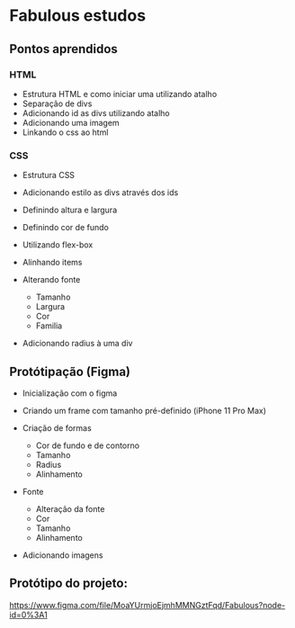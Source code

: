 # Fabulous estudos

## Pontos aprendidos

### HTML

* Estrutura HTML e como iniciar uma utilizando atalho
* Separação de divs
* Adicionando id as divs utilizando atalho
* Adicionando uma imagem
* Linkando o css ao html

### CSS

* Estrutura CSS
* Adicionando estilo as divs através dos ids
* Definindo altura e largura
* Definindo cor de fundo
* Utilizando flex-box
* Alinhando items
* Alterando fonte
    * Tamanho
    * Largura
    * Cor
    * Familia

* Adicionando radius à uma div

## Protótipação (Figma)
* Inicialização com o figma
* Criando um frame com tamanho pré-definido (iPhone 11 Pro Max)
* Criação de formas
    * Cor de fundo e de contorno
    * Tamanho
    * Radius
    * Alinhamento

* Fonte
    * Alteração da fonte
    * Cor
    * Tamanho
    * Alinhamento

* Adicionando imagens

## Protótipo do projeto: 
https://www.figma.com/file/MoaYUrmjoEjmhMMNGztFqd/Fabulous?node-id=0%3A1